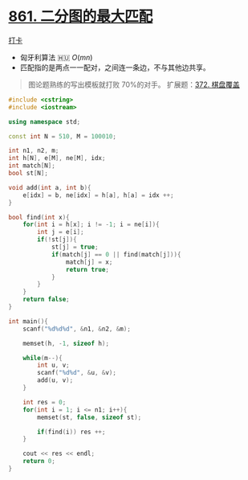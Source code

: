 # [861. 二分图的最大匹配](https://www.acwing.com/problem/content/863/)

[打卡](https://www.acwing.com/activity/content/problem/content/927/1/)

- 匈牙利算法 🇭🇺 $O(mn)$
- 匹配指的是两点一一配对，之间连一条边，不与其他边共享。

> 图论题熟练的写出模板就打败 70%的对手。
> 扩展题：[372. 棋盘覆盖](https://www.acwing.com/problem/content/374/)

```c++
#include <cstring>
#include <iostream>

using namespace std;

const int N = 510, M = 100010;

int n1, n2, m;
int h[N], e[M], ne[M], idx;
int match[N];
bool st[N];

void add(int a, int b){
    e[idx] = b, ne[idx] = h[a], h[a] = idx ++;
}

bool find(int x){
    for(int i = h[x]; i != -1; i = ne[i]){
        int j = e[i];
        if(!st[j]){
            st[j] = true;
            if(match[j] == 0 || find(match[j])){
                match[j] = x;
                return true;
            }
        }
    }
    return false;
}

int main(){
    scanf("%d%d%d", &n1, &n2, &m);

    memset(h, -1, sizeof h);

    while(m--){
        int u, v;
        scanf("%d%d", &u, &v);
        add(u, v);
    }

    int res = 0;
    for(int i = 1; i <= n1; i++){
        memset(st, false, sizeof st);

        if(find(i)) res ++;
    }

    cout << res << endl;
    return 0;
}
```

